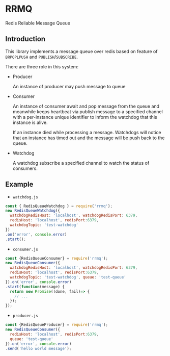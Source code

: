 # RRMQ 
Redis Reliable Message Queue

## Introduction
  This library implements a message queue over redis based on feature of 
  `BRPOPLPUSH` and `PUBLISH`/`SUBSCRIBE`.
  
  There are three role in this system:
  
  * Producer
  
    An instance of producer may push message to queue
    
  * Consumer
  
    An instance of consumer await and pop message from the queue and 
    meanwhile keeps heartbeat via publish message to a specified channel
    with a per-instance unique identifier to inform the watchdog that 
    this instance is alive. 
    
    If an instance died while processing a message. Watchdogs will 
    notice that an instance has timed out and the message will be push
    back to the queue.
  
  * Watchdog
 
    A watchdog subscribe a specified channel to watch the status of 
    consumers.
    
## Example

* `watchdog.js`

```javascript
const { RedisQueueWatchdog } = require('rrmq');
new RedisQueueWatchdog({
  watchdogRedisHost: 'localhost', watchdogRedisPort: 6379,
  redisHost: 'localhost', redisPort:6379,
  watchdogTopic: 'test-watchdog'
})
.on('error', console.error)
.start();
```
 
* `consumer.js`

```javascript
const {RedisQueueConsumer} = require('rrmq');
new RedisQueueConsumer({
  watchdogRedisHost: 'localhost', watchdogRedisPort: 6379,
  redisHost: 'localhost', redisPort:6379,
  watchdogTopic: 'test-watchdog', queue: 'test-queue'
}).on('error', console.error)
.start(function(message) {
  return new Promise((done, fail)=> {
    // ...
  });
});
```

* `producer.js`

```javascript
const {RedisQueueProducer} = require('rrmq');
new RedisQueueConsumer({
  redisHost: 'localhost', redisPort:6379,
  queue: 'test-queue'
}).on('error', console.error)
.send('hello world message');
```
